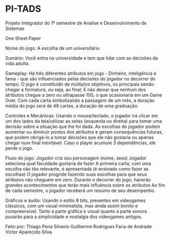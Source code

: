 # PI-TADS
Projeto Integrador do 1º semestre de Analise e Desenvolvimento de Sistemas

One Sheet Paper

Nome do jogo: A escolha de um universitário

Sumário: Você entra na universidade e tem que lidar com as decisões da vida adulta.

Gameplay: Há três diferentes atributos em jogo - Dinheiro, inteligência e fama - que são influenciados pelas decisões do jogador no decorrer do tempo. O jogo é constituído de múltiplos objetivos, os principais sendo: chegar a formatura, ou seja, ao final; E não deixar que nenhum dos atributos chegue a zero ou ultrapasse 100, o que ocasionaria em um Game Over. Com cada carta simbolizando a passagem de um mês, a duração média do jogo será de 48 cartas, a duração de uma graduação.

Controles e Mecânicas: Usando o mouse/teclado, o jogador irá clicar em um dos lados da tela/utilizar as setas (esquerda ou direita) para tomar uma decisão sobre a situação que lhe foi dada. As escolhas do jogador podem aumentar ou diminuir pontos dos atributos e geram consequências futuras, que podem obrigá-lo a tomar decisões que ele não gostaria ou apenas chegar num final inevitável. Caso o player acumule 3 dependências, ele perde o jogo.

Fluxo do jogo: Jogador cria seu personagem (nome, sexo) Jogador seleciona qual faculdade gostaria de fazer A primeira carta, com uma escolha não tão relevante, é apresentada (é ensinado como fazer as escolhas) O jogador progride fazendo suas escolhas para que seus atributos não cheguem em zero. Durante o decorrer do jogo, haverão grandes acontecimentos que terão mais influência sobre os atributos Ao fim de cada semestre, o jogador receberá um resumo de seu desempenho.

Gráficos e áudio: Usando o estilo 8 bits, presentes em videogames clássicos, com um visual minimalista, mas ainda assim bonito e compreensível. Tanto a parte gráfica e visual quanto a parte sonora puxarão para a simplicidade e nostalgia dos videogames antigos.


Feito por:
Thiago Pena Silverio
Guilherme Rodrigues Faria de Andrade
Victor Aparecido Silva

